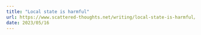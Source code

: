 ```yaml
---
title: "Local state is harmful"
url: https://www.scattered-thoughts.net/writing/local-state-is-harmful/
date: 2023/05/16
---
```

